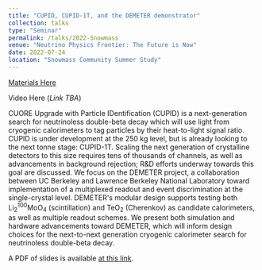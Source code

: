 ```yaml
---
title: "CUPID, CUPID-1T, and the DEMETER demonstrator"
collection: talks
type: "Seminar"
permalink: /talks/2022-Snowmass
venue: "Neutrino Physics Frontier: The Future is Now"
date: 2022-07-24
location: "Snowmass Community Summer Study"
---
```


[Materials Here](https://indico.fnal.gov/event/22303/contributions/245400/)

Video Here (_Link TBA_)

CUORE Upgrade with Particle IDentification (CUPID) is a next-generation search for neutrinoless double-beta decay which will use light from cryogenic calorimeters to tag particles by their heat-to-light signal ratio. CUPID is under development at the 250 kg level, but is already looking to the next tonne stage: CUPID-1T. Scaling the next generation of crystalline detectors to this size requires tens of thousands of channels, as well as advancements in background rejection; R&D efforts underway towards this goal are discussed. We focus on the DEMETER project, a collaboration between UC Berkeley and Lawrence Berkeley National Laboratory toward implementation of a multiplexed readout and event discrimination at the single-crystal level. DEMETER's modular design supports testing both Li<sub>2</sub><sup>100</sup>MoO<sub>4</sub> (scintillation) and TeO<sub>2</sub> (Cherenkov) as candidate calorimeters, as well as multiple readout schemes. We present both simulation and hardware advancements toward DEMETER, which will inform design choices for the next-to-next generation cryogenic calorimeter search for neutrinoless double-beta decay.

A PDF of slides is available [at this link](https://indico.fnal.gov/event/22303/contributions/245400/attachments/157997/207078/240722_SnowmassCSS_DEMETER_forupload.pdf).